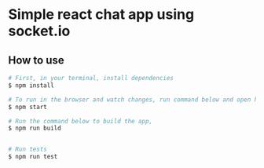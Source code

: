 # Simple react chat app using socket.io   

## How to use

```bash
# First, in your terminal, install dependencies 
$ npm install

# To run in the browser and watch changes, run command below and open http://localhost:8082/
$ npm start

# Run the command below to build the app,
$ npm run build


# Run tests 
$ npm run test
```
